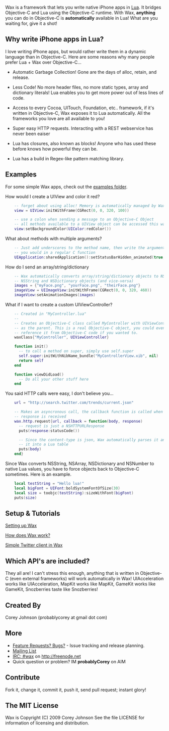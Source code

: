 Wax is a framework that lets you write native iPhone apps in 
[Lua](http://www.lua.org/about.html). It bridges Objective-C and Lua using the 
Objective-C runtime. With Wax, **anything** you can do in Objective-C is **automatically**
available in Lua! What are you waiting for, give it a shot!

Why write iPhone apps in Lua?
---------------------------------------

I love writing iPhone apps, but would rather write them in a dynamic language than in Objective-C. Here 
are some reasons why many people prefer Lua + Wax over Objective-C...

* Automatic Garbage Collection! Gone are the days of alloc, retain, and release.

* Less Code! No more header files, no more static types, array and dictionary literals! 
  Lua enables you to get more power out of less lines of code.

* Access to every Cocoa, UITouch, Foundation, etc.. framework, if it's written in Objective-C, 
  Wax exposes it to Lua automatically. All the frameworks you love are all available to you!

* Super easy HTTP requests. Interacting with a REST webservice has never been eaiser

* Lua has closures, also known as blocks! Anyone who has used these before knows how powerful they can be.

* Lua has a build in Regex-like pattern matching library.

Examples
--------

For some simple Wax apps, check out the [examples folder](http://github.com/probablycorey/wax/tree/master/examples/).

How would I create a UIView and color it red?

```lua
    -- forget about using alloc! Memory is automatically managed by Wax
    view = UIView:initWithFrame(CGRect(0, 0, 320, 100))

    -- use a colon when sending a message to an Objective-C Object
    -- all methods available to a UIView object can be accessed this way
    view:setBackgroundColor(UIColor:redColor())
```

What about methods with multiple arguments?

```lua
    -- Just add underscores to the method name, then write the arguments like
    -- you would in a regular C function
    UIApplication:sharedApplication():setStatusBarHidden_animated(true, false)
```

How do I send an array/string/dictionary

```lua
    -- Wax automatically converts array/string/dictionary objects to NSArray,
    -- NSString and NSDictionary objects (and vice-versa)
    images = {"myFace.png", "yourFace.png", "theirFace.png"}
    imageView = UIImageView:initWithFrame(CGRect(0, 0, 320, 460))
    imageView:setAnimationImages(images)
```

What if I want to create a custom UIViewController?

```lua
    -- Created in "MyController.lua"
    --
    -- Creates an Objective-C class called MyController with UIViewController
    -- as the parent. This is a real Objective-C object, you could even
    -- reference it from Objective-C code if you wanted to.
    waxClass{"MyController", UIViewController}

    function init()
      -- to call a method on super, simply use self.super
      self.super:initWithNibName_bundle("MyControllerView.xib", nil)
      return self
    end

    function viewDidLoad()
      -- Do all your other stuff here
    end
```

You said HTTP calls were easy, I don't believe you...

```lua
    url = "http://search.twitter.com/trends/current.json"

    -- Makes an asyncronous call, the callback function is called when a
    -- response is received
    wax.http.request{url, callback = function(body, response)
      -- request is just a NSHTTPURLResponse
      puts(response:statusCode())

      -- Since the content-type is json, Wax automatically parses it and places
      -- it into a Lua table
      puts(body)
    end}
```

Since Wax converts NSString, NSArray, NSDictionary and NSNumber to native Lua values, you have to force objects back to Objective-C sometimes. Here is an example.

```lua
    local testString = "Hello lua!"
    local bigFont = UIFont:boldSystemFontOfSize(30)
    local size = toobjc(testString):sizeWithFont(bigFont)
    puts(size)
```

Setup & Tutorials
-----------------

[Setting up Wax](https://github.com/probablycorey/wax/wiki/Installation)

[How does Wax work?](https://github.com/probablycorey/wax/wiki/Overview)

[Simple Twitter client in Wax](https://github.com/probablycorey/wax/wiki/Twitter)

Which API's are included?
-------------------------

They all are! I can't stress this enough, anything that is written in Objective-C (even external frameworks) will work automatically in Wax! UIAcceleration works like UIAcceleration, MapKit works like MapKit, GameKit works like GameKit, Snozberries taste like Snozberries!

Created By
----------
Corey Johnson (probablycorey at gmail dot com)

More
----
* [Feature Requests? Bugs?](http://github.com/probablycorey/wax/issues) - Issue tracking and release planning.
* [Mailing List](http://groups.google.com/group/iphonewax)
* [IRC: #wax](irc://chat.freenode.net/#wax) on http://freenode.net
* Quick question or problem? IM **probablyCorey** on AIM

Contribute
----------
Fork it, change it, commit it, push it, send pull request; instant glory!


The MIT License
---------------
Wax is Copyright (C) 2009 Corey Johnson See the file LICENSE for information of licensing and distribution.
